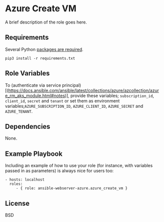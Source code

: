 Azure Create VM
===============

A brief description of the role goes here.

Requirements
------------

Several Python [packages are required](https://github.com/ansible-collections/azure/blob/dev/requirements-azure.txts).

```
pip3 install -r requirements.txt
```


Role Variables
--------------

To (authenticate via service principal)[(https://docs.ansible.com/ansible/latest/collections/azure/azcollection/azure_rm_aks_module.html#notes)], provide these variables; `subscription_id`, `client_id`, `secret` and `tenant` or set them as environment variables;`AZURE_SUBSCRIPTION_ID`, `AZURE_CLIENT_ID`, `AZURE_SECRET` and `AZURE_TENANT`.

Dependencies
------------

None.

Example Playbook
----------------

Including an example of how to use your role (for instance, with variables passed in as parameters) is always nice for users too:

    - hosts: localhost
      roles:
         - { role: ansible-webserver-azure.azure_create_vm }

License
-------

BSD
